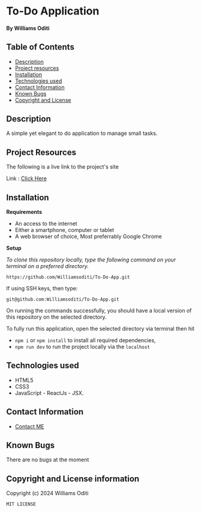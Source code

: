 # To-Do Application
#### By **Williams Oditi**
## Table of Contents
+ [Description](#Description)
+ [Project resources](#project-resources)
+ [Installation](#installation)
+ [Technologies used](#technologies-used)
+ [Contact Information](#contact-information)
+ [Known Bugs](#known-bugs)
+ [Copyright and License](#copyright-and-license-information) 

## Description
A simple yet elegant to do application to manage small tasks.

## Project Resources
The following is a live link to the project's site

Link : [Click Here]()

## Installation
**Requirements**
+ An access to the internet
+ Either a smartphone, computer or tablet
+ A web browser of choice, Most preferrably Google Chrome

**Setup**

*To clone this repository locally, type the following command on your terminal on a preferred directory.*

`https://github.com/Williamsoditi/To-Do-App.git`

If using SSH keys, then type:

`git@github.com:Williamsoditi/To-Do-App.git`

On running the commands successfully, you should have a local version of this repository on the selected directory.

To fully run this application, open the selected directory via terminal then hit

+ `npm i` or `npm install` to install all required dependencies,
+ `npm run dev` to run the project locally via the `localhost`

## Technologies used
+ HTML5
+ CSS3 
+ JavaScript - ReactJs - JSX.

## Contact Information
+ [Contact ME](https://linktr.ee/williamsoditi25)

## Known Bugs
There are no bugs at the moment

## Copyright and License information
Copyright (c) 2024 Williams Oditi

`MIT LICENSE`